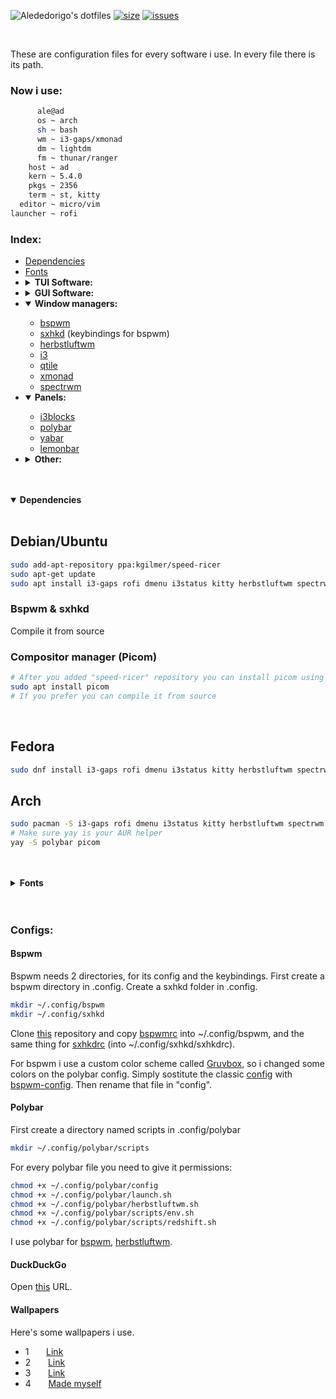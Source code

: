 ![Alededorigo's dotfiles](https://res.cloudinary.com/dn3cdvdix/image/upload/v1609584148/dotfiles_mkcg0c.png)
<a href="https://github.com/Alededorigo/dotfiles">![size](https://img.shields.io/github/languages/code-size/alededorigo/dotfiles?color=1fbad6&label=size&style=for-the-badge)</a> <a href="https://github.com/Alededorigo/dotfiles/issues">![issues](https://img.shields.io/github/issues/alededorigo/dotfiles?color=c9510c&style=for-the-badge)
</a>

<br>

These are configuration files for every software i use.
In every file there is its path.

### Now i use:
```bash
      ale@ad
      os ~ arch
      sh ~ bash
      wm ~ i3-gaps/xmonad
      dm ~ lightdm
      fm ~ thunar/ranger
    host ~ ad
    kern ~ 5.4.0
    pkgs ~ 2356
    term ~ st, kitty
  editor ~ micro/vim
launcher ~ rofi
```

### Index:
* [Dependencies](https://github.com/Alededorigo/dotfiles#dependencies)
* [Fonts](https://github.com/Alededorigo/dotfiles#fonts)
* <details>
    <summary><strong>TUI Software:</strong></summary>
    <ul>
      <li>
        <a href="https://github.com/Alededorigo/dotfiles/tree/main/.config/git">git</a>
      </li>
      <li>
        <a href="https://github.com/Alededorigo/dotfiles/tree/main/.config/htop">htop</a>
      </li>
      <li>
        <a href="https://github.com/Alededorigo/dotfiles/tree/main/.moc">moc</a>
      </li>
      <li>
        <a href="https://github.com/Alededorigo/dotfiles/blob/main/.Xresources">xterm & urxvt</a>
      </li>
      <li>
        <a href="https://github.com/Alededorigo/dotfiles/blob/main/.bashrc">bash</a>
      </li>
      <li>
        <a href="https://github.com/Alededorigo/dotfiles/blob/main/.vimrc">vim</a>
      </li>
      <li>
        <a href="https://github.com/Alededorigo/dotfiles/blob/main/.config/procps/toprc">top</a>
      </li>
      <li>
        <a href="https://github.com/Alededorigo/dotfiles/blob/main/.config/ranger/">ranger</a>
      </li>
    </ul>
  </details>
* <details >
    <summary><strong>GUI Software:</strong></summary>
    <ul>
      <li>
        <a href="https://github.com/Alededorigo/dotfiles/tree/main/.config/dunst">dunst</a>
      </li>
      <li>
        <a href="https://github.com/Alededorigo/dotfiles/tree/main/.config/zathura">zathura</a>
      </li>
      <li>
        <a href="https://github.com/Alededorigo/dotfiles/tree/main/.config/kitty">kitty</a>
      </li>
      <li>
        <a href="https://github.com/Alededorigo/dotfiles/tree/main/.config/rofi">rofi</a>
      </li>
    </ul>
  </details>
* <details open>
    <summary><strong>Window managers:</strong></summary>
    <ul>
      <li>
        <a href="https://github.com/Alededorigo/dotfiles/tree/main/.config/bspwm">bspwm</a>
      </li>
      <li>
        <a href="https://github.com/Alededorigo/dotfiles/tree/main/.config/sxhkd">sxhkd</a> (keybindings for bspwm)
      </li>
      <li>
        <a href="https://github.com/Alededorigo/dotfiles/tree/main/.config/herbstluftwm">herbstluftwm</a>
      </li>
      <li>
        <a href="https://github.com/Alededorigo/dotfiles/tree/main/.config/i3">i3</a>
      </li>
      <li>
        <a href="https://github.com/Alededorigo/dotfiles/tree/main/.config/qtile">qtile</a>
      </li>
      <li>
        <a href="https://github.com/Alededorigo/dotfiles/tree/main/.xmonad">xmonad</a>
      </li>
      <li>
        <a href="https://github.com/Alededorigo/dotfiles/blob/main/.spectrwm.conf">spectrwm</a>
      </li>
    </ul>
  </details>
* <details open>
    <summary><strong>Panels:</strong></summary>
    <ul>
      <li>
        <a href="https://github.com/Alededorigo/dotfiles/tree/main/.config/i3blocks">i3blocks</a>
      </li>
      <li>
        <a href="https://github.com/Alededorigo/dotfiles/tree/main/.config/polybar">polybar</a>
      </li>
      <li>
        <a href="https://github.com/Alededorigo/dotfiles/tree/main/.config/yabar">yabar</a>
      </li>
      <li>
        <a href="https://github.com/Alededorigo/dotfiles/tree/main/.lemonbar">lemonbar</a>
      </li>
    </ul>
  </details>
* <details>
    <summary><strong>Other:</strong></summary>
    <ul>
      <li>
        <a href="#wallpapers">wallpapers</a>
      </li>
      <li>
        <a href="https://github.com/Alededorigo/dotfiles/tree/main/.scripts">scripts</a>
      </li>
    </ul>
  </details>


<br>
<br>


<details open>
  <summary><strong>Dependencies</strong></summary>

  <br>

  ## Debian/Ubuntu
  ```sh
  sudo add-apt-repository ppa:kgilmer/speed-ricer
  sudo apt-get update
  sudo apt install i3-gaps rofi dmenu i3status kitty herbstluftwm spectrwm xmonad xmobar i3blocks lemonbar yabar dunst xterm qutebrowser vim nvim emacs
  ```

  ### Bspwm & sxhkd
  Compile it from source

  ### Compositor manager (Picom)

  ```sh
  # After you added "speed-ricer" repository you can install picom using apt
  sudo apt install picom
  # If you prefer you can compile it from source
  ```

  <br>

  ## Fedora
  ```sh
  sudo dnf install i3-gaps rofi dmenu i3status kitty herbstluftwm spectrwm xmonad xmobar i3blocks lemonbar yabar dunst xterm qutebrowser bspwm vim nvim emacs
  ```

  ## Arch
  ```sh
  sudo pacman -S i3-gaps rofi dmenu i3status kitty herbstluftwm spectrwm xmonad xmobar i3blocks lemonbar yabar dunst xterm qutebrowser bspwm vim nvim emacs
  # Make sure yay is your AUR helper
  yay -S polybar picom
  ```

  </details>

<br>
<br>

<details>
  <summary><strong>Fonts</strong></summary>
  <br>
  These are all fonts i used in my dotfiles.

  | FONT           | UBUNTU       | FEDORA       | ARCH         |
  | :------------- | :----------: | -----------: | -----------: |
  | Fira Code      |fonts-firacode|fira-code-fonts| ttf-fira-code|
  | IBM Plex       |              |ibm-plex-sans-font| ttf-ibm-plex|
  | Source Code Pro| [Official page](https://askubuntu.com/questions/193072/how-to-use-the-adobe-source-code-pro-font)     | adobe-source-code-pro-fonts | adobe-source-code-pro-fonts |
</details>

<br>
<br>

### Configs:

#### Bspwm
Bspwm needs 2 directories, for its config and the keybindings.
First create a bspwm directory in .config.
Create a sxhkd folder in .config.
```sh
mkdir ~/.config/bspwm
mkdir ~/.config/sxhkd
```
Clone [this](https://github.com/Alededorigo/dotfiles) repository and copy [bspwmrc](https://github.com/Alededorigo/dotfiles/tree/main/.config/bspwm/bspwmrc) into ~/.config/bspwm, and the same thing for [sxhkdrc](https://github.com/Alededorigo/dotfiles/tree/main/.config/sxhkd/sxhkdrc) (into ~/.config/sxhkd/sxhkdrc).

For bspwm i use a custom color scheme called [Gruvbox](https://github.com/morhetz/gruvbox), so i changed some colors on the polybar config.
Simply sostitute the classic [config](https://github.com/alededorigo/dotfiles/tree/main/.config/polybar/config) with [bspwm-config](https://github.com/alededorigo/dotfiles/tree/main/.config/polybar/config-bspwm). Then rename that file in "config".

#### Polybar
First create a directory named scripts in .config/polybar
```sh
mkdir ~/.config/polybar/scripts
```
For every polybar file you need to give it permissions:
```sh
chmod +x ~/.config/polybar/config
chmod +x ~/.config/polybar/launch.sh
chmod +x ~/.config/polybar/herbstluftwm.sh
chmod +x ~/.config/polybar/scripts/env.sh
chmod +x ~/.config/polybar/scripts/redshift.sh
```
I use polybar for [bspwm](https://github.com/Alededorigo/dotfiles/tree/main/.config/bspwm), [herbstluftwm](https://github.com/Alededorigo/dotfiles/tree/main/.config/herbstluftw).

#### DuckDuckGo
Open [this](https://duckduckgo.com/?kae=t&ks=m&kw=s&ku=1&kt=Fira+Code&km=l&k7=171a1f&kj=171a1f&k9=53e2ae&kaa=985eff&k21=171a1f&k8=ffffff&kx=985eff) URL.

#### Wallpapers
Here's some wallpapers i use.

* 1 &nbsp;&nbsp;&nbsp;&nbsp;&nbsp;&nbsp;[Link](https://drive.google.com/file/d/1kl-gvq1M9MaXQU_2K9l2lkq02iIcbf5h/view)
* 2 &nbsp;&nbsp;&nbsp;&nbsp;&nbsp;&nbsp;[Link](https://drive.google.com/file/d/1kl-gvq1M9MaXQU_2K9l2lkq02iIcbf5h/view)
* 3 &nbsp;&nbsp;&nbsp;&nbsp;&nbsp;&nbsp;[Link](https://drive.google.com/file/d/1vFbB3CM1SVePuN4r_y70iTSeY65oeLUe/view)
* 4 &nbsp;&nbsp;&nbsp;&nbsp;&nbsp;&nbsp;[Made myself](https://github.com/Alededorigo/dotfiles/blob/main/walls/1.jpg)
